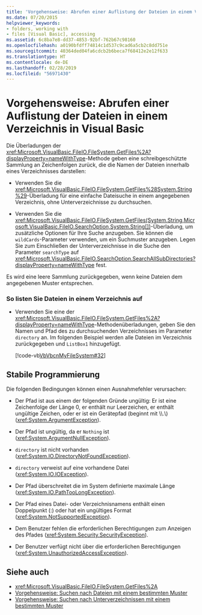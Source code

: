 ```yaml
---
title: 'Vorgehensweise: Abrufen einer Auflistung der Dateien in einem Verzeichnis in Visual Basic'
ms.date: 07/20/2015
helpviewer_keywords:
- folders, working with
- files [Visual Basic], accessing
ms.assetid: 6c8ba7e8-dd37-4853-92bf-762b67c98160
ms.openlocfilehash: a0190bfdff74814c1d537c9cad6a5cb2c8dd751e
ms.sourcegitcommit: 40364ded04fa6cdcb2b6beca7f68412e2e12f633
ms.translationtype: HT
ms.contentlocale: de-DE
ms.lasthandoff: 02/28/2019
ms.locfileid: "56971430"
---
```

# <a name="how-to-get-the-collection-of-files-in-a-directory-in-visual-basic"></a>Vorgehensweise: Abrufen einer Auflistung der Dateien in einem Verzeichnis in Visual Basic
Die Überladungen der <xref:Microsoft.VisualBasic.FileIO.FileSystem.GetFiles%2A?displayProperty=nameWithType>-Methode geben eine schreibgeschützte Sammlung an Zeichenfolgen zurück, die die Namen der Dateien innerhalb eines Verzeichnisses darstellen:  
  
-   Verwenden Sie die <xref:Microsoft.VisualBasic.FileIO.FileSystem.GetFiles%28System.String%29>-Überladung für eine einfache Dateisuche in einem angegebenen Verzeichnis, ohne Unterverzeichnisse zu durchsuchen.  
  
-   Verwenden Sie die <xref:Microsoft.VisualBasic.FileIO.FileSystem.GetFiles(System.String,Microsoft.VisualBasic.FileIO.SearchOption,System.String[])>-Überladung, um zusätzliche Optionen für Ihre Suche anzugeben. Sie können die `wildCards`-Parameter verwenden, um ein Suchmuster anzugeben. Legen Sie zum Einschließen der Unterverzeichnisse in die Suche den Parameter `searchType` auf <xref:Microsoft.VisualBasic.FileIO.SearchOption.SearchAllSubDirectories?displayProperty=nameWithType> fest.  
  
 Es wird eine leere Sammlung zurückgegeben, wenn keine Dateien dem angegebenen Muster entsprechen.  
  
### <a name="to-list-files-in-a-directory"></a>So listen Sie Dateien in einem Verzeichnis auf  
  
-   Verwenden Sie eine der <xref:Microsoft.VisualBasic.FileIO.FileSystem.GetFiles%2A?displayProperty=nameWithType>-Methodenüberladungen, geben Sie den Namen und Pfad des zu durchsuchenden Verzeichnisses im Parameter `directory` an. Im folgenden Beispiel werden alle Dateien im Verzeichnis zurückgegeben und `ListBox1` hinzugefügt.  
  
     [!code-vb[VbVbcnMyFileSystem#32](~/samples/snippets/visualbasic/VS_Snippets_VBCSharp/VbVbcnMyFileSystem/VB/Class1.vb#32)]  
  
## <a name="robust-programming"></a>Stabile Programmierung  
 Die folgenden Bedingungen können einen Ausnahmefehler verursachen:  
  
-   Der Pfad ist aus einem der folgenden Gründe ungültig: Er ist eine Zeichenfolge der Länge 0, er enthält nur Leerzeichen, er enthält ungültige Zeichen, oder er ist ein Gerätepfad (beginnt mit \\\\.\\) (<xref:System.ArgumentException>).  
  
-   Der Pfad ist ungültig, da er `Nothing` ist (<xref:System.ArgumentNullException>).  
  
-   `directory` ist nicht vorhanden (<xref:System.IO.DirectoryNotFoundException>).  
  
-   `directory` verweist auf eine vorhandene Datei (<xref:System.IO.IOException>).  
  
-   Der Pfad überschreitet die im System definierte maximale Länge (<xref:System.IO.PathTooLongException>).  
  
-   Der Pfad eines Datei- oder Verzeichnisnamens enthält einen Doppelpunkt (:) oder hat ein ungültiges Format (<xref:System.NotSupportedException>).  
  
-   Dem Benutzer fehlen die erforderlichen Berechtigungen zum Anzeigen des Pfades (<xref:System.Security.SecurityException>).  
  
-   Der Benutzer verfügt nicht über die erforderlichen Berechtigungen (<xref:System.UnauthorizedAccessException>).  
  
## <a name="see-also"></a>Siehe auch
- <xref:Microsoft.VisualBasic.FileIO.FileSystem.GetFiles%2A>
- [Vorgehensweise: Suchen nach Dateien mit einem bestimmten Muster](../../../../visual-basic/developing-apps/programming/drives-directories-files/how-to-find-files-with-a-specific-pattern.md)
- [Vorgehensweise: Suchen nach Unterverzeichnissen mit einem bestimmten Muster](../../../../visual-basic/developing-apps/programming/drives-directories-files/how-to-find-subdirectories-with-a-specific-pattern.md)
